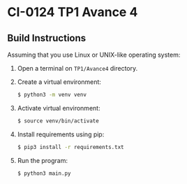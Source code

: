 # CI-0124 TP1 Avance 4

## Build Instructions


Assuming that you use Linux or UNIX-like operating system:

1. Open a terminal on `TP1/Avance4` directory.

1. Create a virtual environment:
	```bash
	$ python3 -m venv venv
	```

1. Activate virtual environment:
	```bash
	$ source venv/bin/activate
	```

1. Install requirements using pip:
	```bash
	$ pip3 install -r requirements.txt
	```

1. Run the program:
	```bash
	$ python3 main.py
	```
